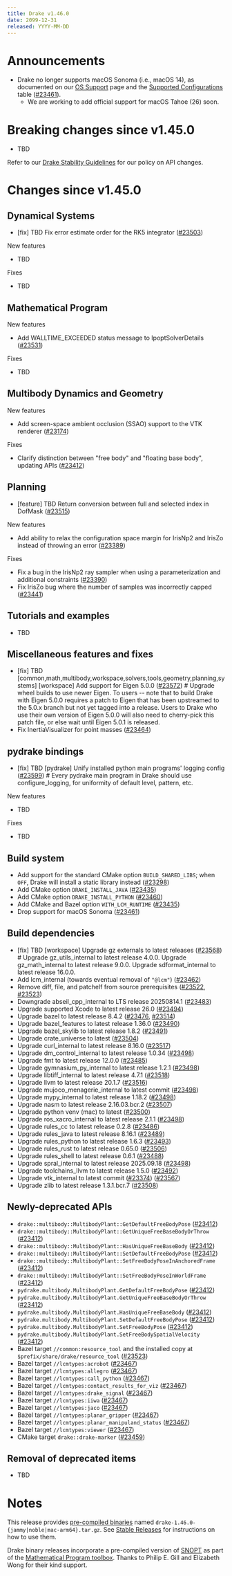 ```yaml
---
title: Drake v1.46.0
date: 2099-12-31
released: YYYY-MM-DD
---
```


# Announcements

* Drake no longer supports macOS Sonoma (i.e., macOS 14),
  as documented on our [OS Support](/stable.html#os-support) page and the
  [Supported Configurations](/installation.html#supported-configurations)
  table ([#23461][_#23461]).
  * We are working to add official support for macOS Tahoe (26) soon.

# Breaking changes since v1.45.0

* TBD

Refer to our [Drake Stability Guidelines](/stable.html) for our policy
on API changes.

# Changes since v1.45.0

## Dynamical Systems

<!-- <relnotes for systems go here> -->

* [fix] TBD Fix error estimate order for the RK5 integrator ([#23503][_#23503])

New features

* TBD

Fixes

* TBD

## Mathematical Program

<!-- <relnotes for solvers go here> -->

New features

* Add WALLTIME_EXCEEDED status message to IpoptSolverDetails ([#23531][_#23531])

Fixes

* TBD

## Multibody Dynamics and Geometry

<!-- <relnotes for geometry,multibody go here> -->


New features

* Add screen-space ambient occlusion (SSAO) support to the VTK renderer ([#23174][_#23174])

Fixes

* Clarify distinction between "free body" and "floating base body", updating APIs ([#23412][_#23412])

## Planning

<!-- <relnotes for planning go here> -->

* [feature] TBD Return conversion between full and selected index in DofMask ([#23515][_#23515])

New features

* Add ability to relax the configuration space margin for IrisNp2 and IrisZo instead of throwing an error ([#23389][_#23389])

Fixes

* Fix a bug in the IrisNp2 ray sampler when using a parameterization and additional constraints ([#23390][_#23390])
* Fix IrisZo bug where the number of samples was incorrectly capped ([#23441][_#23441])

## Tutorials and examples

<!-- <relnotes for examples,tutorials go here> -->

* TBD

## Miscellaneous features and fixes

<!-- <relnotes for common,math,lcm,lcmtypes,manipulation,perception,visualization go here> -->

* [fix] TBD [common,math,multibody,workspace,solvers,tools,geometry,planning,systems] [workspace] Add support for Eigen 5.0.0 ([#23572][_#23572])  # Upgrade wheel builds to use newer Eigen. To users -- note that to build Drake with Eigen 5.0.0 requires a patch to Eigen that has been upstreamed to the 5.0.x branch but not yet tagged into a release. Users to Drake who use their own version of Eigen 5.0.0 will also need to cherry-pick this patch file, or else wait until Eigen 5.0.1 is released.
* Fix InertiaVisualizer for point masses ([#23464][_#23464])

## pydrake bindings

<!-- <relnotes for bindings go here> -->

* [fix] TBD [pydrake] Unify installed python main programs' logging config ([#23599][_#23599])  # Every pydrake main program in Drake should use configure_logging, for uniformity of default level, pattern, etc.

New features

* TBD

Fixes

* TBD

## Build system

<!-- <relnotes for cmake,doc,setup,third_party,tools go here> -->

* Add support for the standard CMake option `BUILD_SHARED_LIBS`; when `OFF`, Drake will install a static library instead ([#23298][_#23298])
* Add CMake option `DRAKE_INSTALL_JAVA` ([#23435][_#23435])
* Add CMake option `DRAKE_INSTALL_PYTHON` ([#23460][_#23460])
* Add CMake and Bazel option `WITH_LCM_RUNTIME` ([#23435][_#23435])
* Drop support for macOS Sonoma ([#23461][_#23461])

## Build dependencies

<!-- <relnotes for workspace go here> -->

* [fix] TBD [workspace] Upgrade gz externals to latest releases ([#23568][_#23568])  # Upgrade gz_utils_internal to latest release 4.0.0. Upgrade gz_math_internal to latest release 9.0.0. Upgrade sdformat_internal to latest release 16.0.0.
* Add lcm_internal (towards eventual removal of `"@lcm"`) ([#23462][_#23462])
* Remove diff, file, and patchelf from source prerequisites ([#23522][_#23522], [#23523][_#23523])
* Downgrade abseil_cpp_internal to LTS release 20250814.1 ([#23483][_#23483])
* Upgrade supported Xcode to latest release 26.0 ([#23494][_#23494])
* Upgrade bazel to latest release 8.4.2 ([#23476][_#23476], [#23514][_#23514])
* Upgrade bazel_features to latest release 1.36.0 ([#23490][_#23490])
* Upgrade bazel_skylib to latest release 1.8.2 ([#23491][_#23491])
* Upgrade crate_universe to latest ([#23504][_#23504])
* Upgrade curl_internal to latest release 8.16.0 ([#23517][_#23517])
* Upgrade dm_control_internal to latest release 1.0.34 ([#23498][_#23498])
* Upgrade fmt to latest release 12.0.0 ([#23485][_#23485])
* Upgrade gymnasium_py_internal to latest release 1.2.1 ([#23498][_#23498])
* Upgrade libtiff_internal to latest release 4.7.1 ([#23518][_#23518])
* Upgrade llvm to latest release 20.1.7 ([#23516][_#23516])
* Upgrade mujoco_menagerie_internal to latest commit ([#23498][_#23498])
* Upgrade mypy_internal to latest release 1.18.2 ([#23498][_#23498])
* Upgrade nasm to latest release 2.16.03.bcr.2 ([#23507][_#23507])
* Upgrade python venv (mac) to latest ([#23500][_#23500])
* Upgrade ros_xacro_internal to latest release 2.1.1 ([#23498][_#23498])
* Upgrade rules_cc to latest release 0.2.8 ([#23486][_#23486])
* Upgrade rules_java to latest release 8.16.1 ([#23489][_#23489])
* Upgrade rules_python to latest release 1.6.3 ([#23493][_#23493])
* Upgrade rules_rust to latest release 0.65.0 ([#23506][_#23506])
* Upgrade rules_shell to latest release 0.6.1 ([#23488][_#23488])
* Upgrade spral_internal to latest release 2025.09.18 ([#23498][_#23498])
* Upgrade toolchains_llvm to latest release 1.5.0 ([#23492][_#23492])
* Upgrade vtk_internal to latest commit ([#23374][_#23374]) ([#23567][_#23567])
* Upgrade zlib to latest release 1.3.1.bcr.7 ([#23508][_#23508])

## Newly-deprecated APIs

* `drake::multibody::MultibodyPlant::GetDefaultFreeBodyPose` ([#23412][_#23412])
* `drake::multibody::MultibodyPlant::GetUniqueFreeBaseBodyOrThrow` ([#23412][_#23412])
* `drake::multibody::MultibodyPlant::HasUniqueFreeBaseBody` ([#23412][_#23412])
* `drake::multibody::MultibodyPlant::SetDefaultFreeBodyPose` ([#23412][_#23412])
* `drake::multibody::MultibodyPlant::SetFreeBodyPoseInAnchoredFrame` ([#23412][_#23412])
* `drake::multibody::MultibodyPlant::SetFreeBodyPoseInWorldFrame` ([#23412][_#23412])
* `pydrake.multibody.MultibodyPlant.GetDefaultFreeBodyPose` ([#23412][_#23412])
* `pydrake.multibody.MultibodyPlant.GetUniqueFreeBaseBodyOrThrow` ([#23412][_#23412])
* `pydrake.multibody.MultibodyPlant.HasUniqueFreeBaseBody` ([#23412][_#23412])
* `pydrake.multibody.MultibodyPlant.SetDefaultFreeBodyPose` ([#23412][_#23412])
* `pydrake.multibody.MultibodyPlant.SetFreeBodyPose` ([#23412][_#23412])
* `pydrake.multibody.MultibodyPlant.SetFreeBodySpatialVelocity` ([#23412][_#23412])
* Bazel target `//common:resource_tool` and the installed copy at `$prefix/share/drake/resource_tool` ([#23523][_#23523])
* Bazel target `//lcmtypes:acrobot` ([#23467][_#23467])
* Bazel target `//lcmtypes:allegro` ([#23467][_#23467])
* Bazel target `//lcmtypes:call_python` ([#23467][_#23467])
* Bazel target `//lcmtypes:contact_results_for_viz` ([#23467][_#23467])
* Bazel target `//lcmtypes:drake_signal` ([#23467][_#23467])
* Bazel target `//lcmtypes:iiwa` ([#23467][_#23467])
* Bazel target `//lcmtypes:jaco` ([#23467][_#23467])
* Bazel target `//lcmtypes:planar_gripper` ([#23467][_#23467])
* Bazel target `//lcmtypes:planar_manipuland_status` ([#23467][_#23467])
* Bazel target `//lcmtypes:viewer` ([#23467][_#23467])
* CMake target `drake::drake-marker` ([#23459][_#23459])

## Removal of deprecated items

* TBD

# Notes


This release provides [pre-compiled binaries](https://github.com/RobotLocomotion/drake/releases/tag/v1.46.0) named
``drake-1.46.0-{jammy|noble|mac-arm64}.tar.gz``. See [Stable Releases](/from_binary.html#stable-releases) for instructions on how to use them.

Drake binary releases incorporate a pre-compiled version of [SNOPT](https://ccom.ucsd.edu/~optimizers/solvers/snopt/) as part of the
[Mathematical Program toolbox](https://drake.mit.edu/doxygen_cxx/group__solvers.html). Thanks to
Philip E. Gill and Elizabeth Wong for their kind support.

<!-- <begin issue links> -->
[_#23174]: https://github.com/RobotLocomotion/drake/pull/23174
[_#23298]: https://github.com/RobotLocomotion/drake/pull/23298
[_#23374]: https://github.com/RobotLocomotion/drake/pull/23374
[_#23389]: https://github.com/RobotLocomotion/drake/pull/23389
[_#23390]: https://github.com/RobotLocomotion/drake/pull/23390
[_#23412]: https://github.com/RobotLocomotion/drake/pull/23412
[_#23435]: https://github.com/RobotLocomotion/drake/pull/23435
[_#23441]: https://github.com/RobotLocomotion/drake/pull/23441
[_#23459]: https://github.com/RobotLocomotion/drake/pull/23459
[_#23460]: https://github.com/RobotLocomotion/drake/pull/23460
[_#23461]: https://github.com/RobotLocomotion/drake/pull/23461
[_#23462]: https://github.com/RobotLocomotion/drake/pull/23462
[_#23464]: https://github.com/RobotLocomotion/drake/pull/23464
[_#23467]: https://github.com/RobotLocomotion/drake/pull/23467
[_#23476]: https://github.com/RobotLocomotion/drake/pull/23476
[_#23483]: https://github.com/RobotLocomotion/drake/pull/23483
[_#23485]: https://github.com/RobotLocomotion/drake/pull/23485
[_#23486]: https://github.com/RobotLocomotion/drake/pull/23486
[_#23488]: https://github.com/RobotLocomotion/drake/pull/23488
[_#23489]: https://github.com/RobotLocomotion/drake/pull/23489
[_#23490]: https://github.com/RobotLocomotion/drake/pull/23490
[_#23491]: https://github.com/RobotLocomotion/drake/pull/23491
[_#23492]: https://github.com/RobotLocomotion/drake/pull/23492
[_#23493]: https://github.com/RobotLocomotion/drake/pull/23493
[_#23494]: https://github.com/RobotLocomotion/drake/pull/23494
[_#23498]: https://github.com/RobotLocomotion/drake/pull/23498
[_#23500]: https://github.com/RobotLocomotion/drake/pull/23500
[_#23503]: https://github.com/RobotLocomotion/drake/pull/23503
[_#23504]: https://github.com/RobotLocomotion/drake/pull/23504
[_#23506]: https://github.com/RobotLocomotion/drake/pull/23506
[_#23507]: https://github.com/RobotLocomotion/drake/pull/23507
[_#23508]: https://github.com/RobotLocomotion/drake/pull/23508
[_#23514]: https://github.com/RobotLocomotion/drake/pull/23514
[_#23515]: https://github.com/RobotLocomotion/drake/pull/23515
[_#23516]: https://github.com/RobotLocomotion/drake/pull/23516
[_#23517]: https://github.com/RobotLocomotion/drake/pull/23517
[_#23518]: https://github.com/RobotLocomotion/drake/pull/23518
[_#23522]: https://github.com/RobotLocomotion/drake/pull/23522
[_#23523]: https://github.com/RobotLocomotion/drake/pull/23523
[_#23531]: https://github.com/RobotLocomotion/drake/pull/23531
[_#23567]: https://github.com/RobotLocomotion/drake/pull/23567
[_#23568]: https://github.com/RobotLocomotion/drake/pull/23568
[_#23572]: https://github.com/RobotLocomotion/drake/pull/23572
[_#23599]: https://github.com/RobotLocomotion/drake/pull/23599
<!-- <end issue links> -->

<!--
  Current oldest_commit 5668198ad82616182cca66ecd3f22f8eca23fe35 (exclusive).
  Current newest_commit 3f07b22add402cbd9db22eaa7f1c5a0e688f66ab (inclusive).
-->
